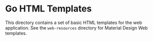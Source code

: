 # Go HTML Templates

This directory contains a set of basic HTML templates for the web application.
See the `web-resources` directory for Material Design Web templates.